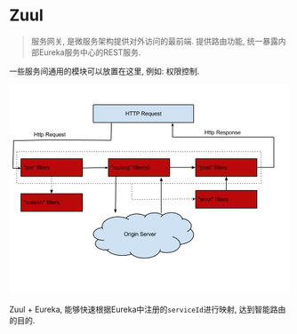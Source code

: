# Zuul

> 服务网关, 是微服务架构提供对外访问的最前端. 提供路由功能, 统一暴露内部Eureka服务中心的REST服务.

一些服务间通用的模块可以放置在这里, 例如: 权限控制.

![zuul-filter](./etc/zuul-filter.png)

Zuul + Eureka, 能够快速根据Eureka中注册的`serviceId`进行映射, 达到智能路由的目的.